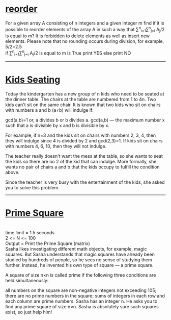 <h1><a href="https://github.com/tanaykulkarni27/Competitive-programming/recoderC.py">reorder</a></h1>
For a given array A consisting of n integers and a given integer m find if it is possible to reorder elements of the array A in 
such a way that ∑<sup>n</sup><sub>i=1</sub>∑<sup>n</sup><sub>j=i</sub> A<sub>j</sub>/2 is equal to m? It is forbidden to delete elements as well as insert new elements. Please note that no rounding occurs during division, for example, 5/2=2.5<br>
if ∑<sup>n</sup><sub>i=1</sub>∑<sup>n</sup><sub>j=i</sub> A<sub>j</sub>/2 is equal to m is True print YES else print NO
<hr>
<h1><a href="https://github.com/tanaykulkarni27/Competitive-programming/blob/master/Kids%20SeatingC.py">Kids Seating</a></h1>
Today the kindergarten has a new group of n kids who need to be seated at the dinner table. The chairs at the table are numbered from 1 to 4n. Two kids can't sit on the same chair. It is known that two kids who sit on chairs with numbers a and b (a≠b) will indulge if:

gcd(a,b)=1 or,
a divides b or b divides a.
gcd(a,b) — the maximum number x such that a is divisible by x and b is divisible by x.

For example, if n=3 and the kids sit on chairs with numbers 2, 3, 4, then they will indulge since 4 is divided by 2 and gcd(2,3)=1. If kids sit on chairs with numbers 4, 6, 10, then they will not indulge.

The teacher really doesn't want the mess at the table, so she wants to seat the kids so there are no 2 of the kid that can indulge. More formally, she wants no pair of chairs a and b that the kids occupy to fulfill the condition above.

Since the teacher is very busy with the entertainment of the kids, she asked you to solve this problem.
<hr>
<h1><a href="https://github.com/tanaykulkarni27/Competitive-programming/blob/master/Prime%20Square.py">Prime Square</a></h1>
<br>
  time limit = 1.5 seconds<br>
  2 <= N <= 100<br>
  Output = Print the Prime Square (matrix)
<br>
Sasha likes investigating different math objects, for example, magic squares. But Sasha understands that magic squares have already been studied by hundreds of people, so he sees no sense of studying them further. Instead, he invented his own type of square — a prime square.

A square of size n×n is called prime if the following three conditions are held simultaneously:

all numbers on the square are non-negative integers not exceeding 105;
there are no prime numbers in the square;
sums of integers in each row and each column are prime numbers.
Sasha has an integer n. He asks you to find any prime square of size n×n. Sasha is absolutely sure such squares exist, so just help him!
